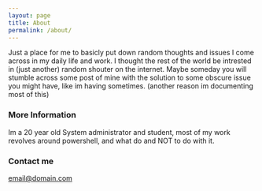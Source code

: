 ```yaml
---
layout: page
title: About
permalink: /about/
---
```


Just a place for me to basicly put down random thoughts and issues I come across in my daily life and work. I thought the rest of the world be intrested in (just another) random shouter on the internet. Maybe someday you will stumble across some post of mine with the solution to some obscure issue you might have, like im having sometimes. (another reason im documenting most of this)



### More Information

Im a 20 year old System administrator and student, most of my work revolves around powershell, and what do and NOT to do with it.


### Contact me

[email@domain.com](mailto:jacobdebrouwer@gmail.com)